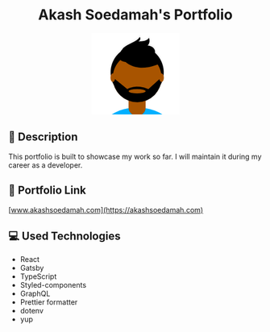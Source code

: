 <div align="center">

# Akash Soedamah's Portfolio #

![](./static/favicon/favicon-512.png)

<div align="left">

## :page_facing_up: Description

This portfolio is built to showcase my work so far. I will maintain it during my career as a developer. 

## :link: Portfolio Link

 [www.akashsoedamah.com](https://akashsoedamah.com)

## :computer: Used Technologies
- React
- Gatsby
- TypeScript
- Styled-components
- GraphQL
- Prettier formatter
- dotenv
- yup